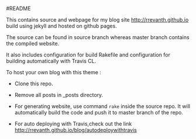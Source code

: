 #README

This contains source and webpage for my blog site http://rrevanth.github.io build using jekyll and hosted on github pages.

The source can be found in source branch whereas master branch contains the compiled website.

It also includes configuration for build Rakefile and configuration for building automatically with Travis CL.

To host your own blog with this theme :

- Clone this repo.
- Remove all posts in _posts directory.
- For generating website,
	use command `rake` inside the source repo.
	It will automatically build the code and push it to master branch of the repo.

- For auto deploying with Travis,check out the link http://rrevanth.github.io/blog/autodeploywithtravis
